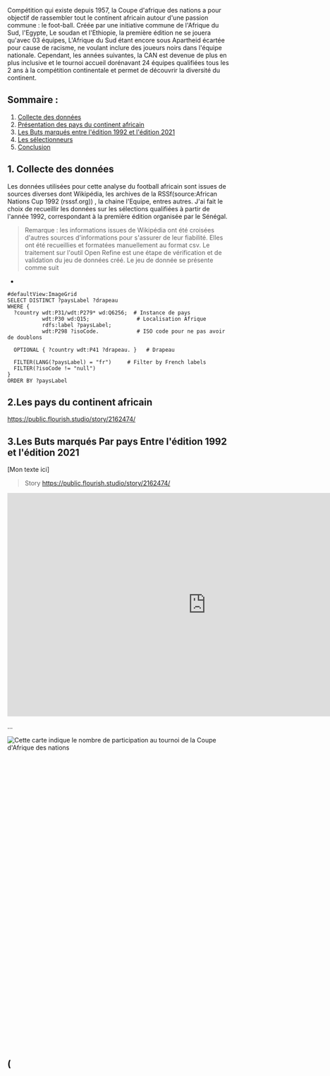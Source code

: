 Compétition qui existe depuis 1957, la Coupe d'afrique des nations a pour objectif de rassembler tout le continent africain autour d'une passion commune : le foot-ball. Créée par une initiative commune de l'Afrique du Sud, l'Egypte, Le soudan et l'Ethiopie, la première édition ne se jouera qu'avec 03 équipes, L'Afrique du Sud étant encore sous Apartheid écartée pour cause de racisme, ne voulant inclure des joueurs noirs dans l'équipe nationale.
Cependant, les années suivantes, la CAN est devenue de plus en plus inclusive et le tournoi accueil dorénavant 24 équipes qualifiées tous les 2 ans à la compétition continentale et permet de découvrir la diversité du continent.


## Sommaire : 
1. [Collecte des données](#données)
2. [Présentation des pays du continent africain](#paysSurnom)
3. [Les Buts marqués entre l'édition 1992 et l'édition 2021](#Goalscorers)
4. [Les sélectionneurs ](#coach)
5. [Conclusion](#conclusion)


## 1. Collecte des données <a name="données"></a>

Les données utilisées pour cette analyse du football africain sont issues de sources diverses dont Wikipédia, les archives de la RSSf(source:African Nations Cup 1992 (rsssf.org)) , la chaine l'Equipe, entres autres.
J'ai fait le choix de recueillir les données sur les sélections qualifiées à partir de l'année 1992, correspondant à la première édition organisée par le Sénégal.

>Remarque : les informations issues de Wikipédia ont été croisées d'autres sources d'informations pour s'assurer de leur fiabilité. Elles ont été recueillies et formatées manuellement au format csv.
>Le traitement sur l'outil Open Refine est une étape de vérification et de validation du jeu de données créé.
>Le jeu de donnée se présente comme suit
*   

``` sparql
#defaultView:ImageGrid
SELECT DISTINCT ?paysLabel ?drapeau
WHERE {
  ?country wdt:P31/wdt:P279* wd:Q6256;  # Instance de pays 
           wdt:P30 wd:Q15;               # Localisation Afrique
           rdfs:label ?paysLabel;
           wdt:P298 ?isoCode.            # ISO code pour ne pas avoir de doublons

  OPTIONAL { ?country wdt:P41 ?drapeau. }   # Drapeau

  FILTER(LANG(?paysLabel) = "fr")     # Filter by French labels
  FILTER(?isoCode != "null")             
}
ORDER BY ?paysLabel
```
>
## 2.Les pays du continent africain <a name="pays africains"></a>
<div class="flourish-embed flourish-cards" data-src="visualisation/16598308"><script src="https://public.flourish.studio/resources/embed.js"></script></div>


>
https://public.flourish.studio/story/2162474/
>
>
## 3.Les Buts marqués Par pays Entre l'édition 1992 et l'édition 2021 <a name="buts marqué de 1992 à 2021"></a>
[Mon texte ici]

> Story
https://public.flourish.studio/story/2162474/

<iframe title="Représentation des sélectionneurs par leur nationalité" aria-label="Carte" id="datawrapper-chart-6zOh4" src="https://datawrapper.dwcdn.net/6zOh4/2/" scrolling="no" frameborder="0" style="border: none;" width="900" height="506" data-external="1"></iframe>

...
<div style="min-height:699px"><script type="text/javascript" defer src="https://datawrapper.dwcdn.net/P1cH2/embed.js?v=3" charset="utf-8"></script><noscript><img src="https://datawrapper.dwcdn.net/P1cH2/full.png" alt="Cette carte indique le nombre de participation au tournoi de la Coupe d'Afrique des nations" /></noscript></div>

## (

